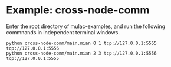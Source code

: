 # Example: cross-node-comm

Enter the root directory of mulac-examples, and run the following commnands in independent terminal windows. 

	python cross-node-comm/main.mian 0 1 tcp://127.0.0.1:5555 tcp://127.0.0.1:5556 
	python cross-node-comm/main.mian 2 3 tcp://127.0.0.1:5556 tcp://127.0.0.1:5555 


